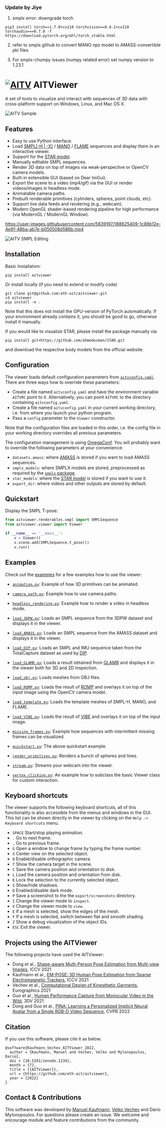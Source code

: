 ### Update by Jiye
1. smplx error: downgrade torch
```commandline
pip3 install torch==1.7.0+cu110 torchvision==0.8.1+cu110 torchaudio===0.7.0 -f https://download.pytorch.org/whl/torch_stable.html
```
2. refer to smplx github to convert MANO npz model to AMASS-convertible pkl files

3. For smplx-chumpy issues (numpy related error) set numpy version to 1.23.1

# [![AITV](https://raw.githubusercontent.com/eth-ait/aitviewer/main/aitv_logo.svg)](https://github.com/eth-ait/aitviewer) AITViewer

A set of tools to visualize and interact with sequences of 3D data with cross-platform support on Windows, Linux, and Mac OS X.

![AITV Sample](https://raw.githubusercontent.com/eth-ait/aitviewer/main/aitv_sample.png)


## Features
* Easy to use Python interface.
* Load [SMPL[-H | -X]](https://smpl.is.tue.mpg.de/) / [MANO](https://mano.is.tue.mpg.de/) / [FLAME](https://flame.is.tue.mpg.de/) sequences and display them in an interactive viewer.
* Support for the [STAR model](https://github.com/ahmedosman/STAR).
* Manually editable SMPL sequences.
* Render 3D data on top of images via weak-perspective or OpenCV camera models.
* Built-in extensible GUI (based on Dear ImGui).
* Export the scene to a video (mp4/gif) via the GUI or render videos/images in headless mode.
* Animatable camera paths.
* Prebuilt renderable primitives (cylinders, spheres, point clouds, etc).
* Support live data feeds and rendering (e.g., webcam).
* Modern OpenGL shader-based rendering pipeline for high performance (via ModernGL / ModernGL Window).

https://user-images.githubusercontent.com/5639197/188625409-1c86b12e-4e91-48ba-ab7e-b050508d586b.mp4

![AITV SMPL Editing](https://user-images.githubusercontent.com/5639197/188625764-351100e9-992e-430c-b170-69d4f142f5dd.gif)

## Installation
Basic Installation:
```commandline
pip install aitviewer
```

Or install locally (if you need to extend or modify code)
```commandline
git clone git@github.com:eth-ait/aitviewer.git
cd aitviewer
pip install -e .
```

Note that this does not install the GPU-version of PyTorch automatically. If your environment already contains it, you should be good to go, otherwise install it manually.

If you would like to visualize STAR, please install the package manually via
```commandline
pip install git+https://github.com/ahmedosman/STAR.git
```
and download the respective body models from the official website.

## Configuration
The viewer loads default configuration parameters from [`aitvconfig.yaml`](aitviewer/aitvconfig.yaml). There are three ways how to override these parameters:
  - Create a file named `aitvconfig.yaml` and have the environment variable `AITVRC` point to it. Alternatively, you can point `AITVRC` to the directory containing `aitvconfig.yaml`.
  - Create a file named `aitvconfig.yaml` in your current working directory, i.e. from where you launch your python program.
  - Pass a `config` parameter to the `Viewer` constructor.

Note that the configuration files are loaded in this order, i.e. the config file in your working directory overrides all previous parameters.

The configuration management is using [OmegaConf](https://omegaconf.readthedocs.io/en/2.1_branch/index.html). You will probably want to override the following parameters at your convenience:
- `datasets.amass`: where [AMASS](https://amass.is.tue.mpg.de/) is stored if you want to load AMASS sequences.
- `smplx_models`: where SMPLX models are stored, preprocessed as required by the [`smplx` package](https://github.com/vchoutas/smplx).
- `star_models`: where the [STAR model](https://github.com/ahmedosman/STAR) is stored if you want to use it.
- `export_dir`: where videos and other outputs are stored by default.


## Quickstart
Display the SMPL T-pose:
```py
from aitviewer.renderables.smpl import SMPLSequence
from aitviewer.viewer import Viewer

if __name__ == '__main__':
    v = Viewer()
    v.scene.add(SMPLSequence.t_pose())
    v.run()
```

## Examples

Check out the [examples](examples/) for a few examples how to use the viewer:
 * [`animation.py`](examples/animation.py): Example of how 3D primitives can be animated.

 * [`camera_path.py`](examples/camera_path.py): Example how to use camera paths.

 * [`headless_rendering.py`](examples/headless_rendering.py): Example how to render a video in headless mode.

 * [`load_3DPW.py`](examples/load_3DPW.py): Loads an SMPL sequence from the 3DPW dataset and displays it in the viewer.

 * [`load_AMASS.py`](examples/load_AMASS.py): Loads an SMPL sequence from the AMASS dataset and displays it in the viewer.

 * [`load_DIP.py`](examples/load_DIP.py): Loads an SMPL and IMU sequence taken from the TotalCapture dataset as used by [DIP](https://github.com/eth-ait/dip18).

 * [`load_GLAMR.py`](examples/load_GLAMR.py): Loads a result obtained from [GLAMR](https://github.com/NVlabs/GLAMR) and displays it in the viewer both for 3D and 2D inspection.

 * [`load_obj.py`](examples/load_obj.py): Loads meshes from OBJ files.

 * [`load_ROMP.py`](examples/load_ROMP.py): Loads the result of [ROMP](https://github.com/Arthur151/ROMP) and overlays it on top of the input image using the OpenCV camera model.

 * [`load_template.py`](examples/load_template.py): Loads the template meshes of SMPL-H, MANO, and FLAME.

 * [`load_VIBE.py`](examples/load_VIBE.py): Loads the result of [VIBE](https://github.com/mkocabas/VIBE) and overlays it on top of the input image.

 * [`missing_frames.py`](examples/missing_frames.py): Example how sequences with intermittent missing frames can be visualized.

 * [`quickstart.py`](examples/quickstart.py): The above quickstart example.

 * [`render_primitives.py`](examples/render_primitives.py): Renders a bunch of spheres and lines.

 * [`stream.py`](examples/stream.py): Streams your webcam into the viewer.

 * [`vertex_clicking.py`](examples/vertex_clicking.py): An example how to subclass the basic Viewer class for custom interaction.

## Keyboard shortcuts

The viewer supports the following keyboard shortcuts, all of this functionality is also accessible from the menus and windows in the GUI.
This list can be shown directly in the viewer by clicking on the `Help -> Keyboard shortcuts` menu.

- `SPACE` Start/stop playing animation.
- `.` Go to next frame.
- `,` Go to previous frame.
- `G` Open a window to change frame by typing the frame number.
- `X` Center view on the selected object.
- `O` Enable/disable orthographic camera.
- `T` Show the camera target in the scene.
- `C` Save the camera position and orientation to disk.
- `L` Load the camera position and orientation from disk.
- `K` Lock the selection to the currently selected object.
- `S` Show/hide shadows.
- `D` Enabled/disable dark mode.
- `P` Save a screenshot to the the `export/screenshots` directory.
- `I` Change the viewer mode to `inspect`.
- `V` Change the viewer mode to `view`.
- `E` If a mesh is selected, show the edges of the mesh.
- `F` If a mesh is selected, switch between flat and smooth shading.
- `Z` Show a debug visualization of the object IDs.
- `ESC` Exit the viewer.

## Projects using the AITViewer
The following projects have used the AITViewer:
- Dong et al., [Shape-aware Multi-Person Pose Estimation from Multi-view Images](https://ait.ethz.ch/projects/2021/multi-human-pose/), ICCV 2021
- Kaufmann et al., [EM-POSE: 3D Human Pose Estimation from Sparse Electromagnetic Trackers](https://ait.ethz.ch/projects/2021/em-pose/), ICCV 2021
- Vechev et al., [Computational Design of Kinesthetic Garments](https://ait.ethz.ch/projects/2022/cdkg/), Eurographics 2021
- Guo et al., [Human Performance Capture from Monocular Video in the Wild](https://ait.ethz.ch/projects/2021/human-performance-capture/index.php), 3DV 2021
- Dong and Guo et al., [PINA: Learning a Personalized Implicit Neural Avatar from a Single RGB-D Video Sequence](https://zj-dong.github.io/pina/), CVPR 2022

## Citation
If you use this software, please cite it as below.
```commandline
@software{Kaufmann_Vechev_AITViewer_2022,
  author = {Kaufmann, Manuel and Vechev, Velko and Mylonopoulos, Dario},
  doi = {10.5281/zenodo.1234},
  month = {7},
  title = {{AITViewer}},
  url = {https://github.com/eth-ait/aitviewer},
  year = {2022}
}
```

## Contact & Contributions
This software was developed by [Manuel Kaufmann](mailto:manuel.kaufmann@inf.ethz.ch), [Velko Vechev](mailto:velko.vechev@inf.ethz.ch) and Dario Mylonopoulos.
For questions please create an issue.
We welcome and encourage module and feature contributions from the community.
